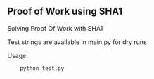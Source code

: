 ## Proof of Work using SHA1

Solving Proof Of Work with SHA1

Test strings are available in main.py for dry runs

Usage:
```
    python test.py
```
